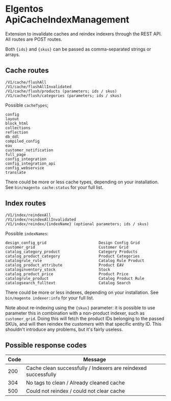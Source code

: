 # Elgentos ApiCacheIndexManagement

Extension to invalidate caches and reindex indexers through the REST API. All routes are POST routes.

Both `{ids}` and `{skus}` can be passed as comma-separated strings or arrays.

## Cache routes

```
/V1/cache/flushAll
/V1/cache/flushAllInvalidated
/V1/cache/flush/products (parameters; ids / skus)
/V1/cache/flush/categories (parameters; ids / skus)
```

Possible `cacheTypes`;

```
config
layout
block_html
collections
reflection
db_ddl
compiled_config
eav
customer_notification
full_page
config_integration
config_integration_api
config_webservice
translate
```

There could be more or less cache types, depending on your installation. See `bin/magento cache:status` for your full list.

## Index routes

```
/V1/index/reindexAll
/V1/index/reindexAllInvalidated
/V1/index/reindex/{indexName} (optional parameters; ids / skus)
```

Possible `indexNames`:

```
design_config_grid                       Design Config Grid
customer_grid                            Customer Grid
catalog_category_product                 Category Products
catalog_product_category                 Product Categories
catalogrule_rule                         Catalog Rule Product
catalog_product_attribute                Product EAV
cataloginventory_stock                   Stock
catalog_product_price                    Product Price
catalogrule_product                      Catalog Product Rule
catalogsearch_fulltext                   Catalog Search
```

There could be more or less indexes, depending on your installation. See `bin/magento indexer:info` for your full list.

Note about re-indexing using the `{skus}` parameter: it is possible to use parameter this in combination with a non-product indexer, such as `customer_grid`. Doing this will fetch the product IDs belonging to the passed SKUs, and will then reindex the *customers* with that specific entity ID. This shouldn't introduce any problems, but it's fairly useless.

## Possible response codes

| Code | Message |
| ------ | ------ |
| 200 | Cache clean successfully / Indexers are reindexed successfully |
| 304 | No tags to clean / Already cleaned cache |
| 500 | Could not reindex / could not clear cache |
